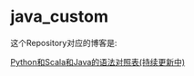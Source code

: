 # java_custom

这个Repository对应的博客是:

[Python和Scala和Java的语法对照表(持续更新中)](https://yuchi.blog.csdn.net/article/details/107693958)
